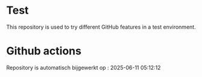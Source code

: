 # Test

This repository is used to try different GitHub features in a test environment.

# Github actions
Repository is automatisch bijgewerkt op : 2025-06-11 05:12:12
